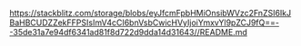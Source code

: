 https://stackblitz.com/storage/blobs/eyJfcmFpbHMiOnsibWVzc2FnZSI6IkJBaHBCUDZZekFFPSIsImV4cCI6bnVsbCwicHVyIjoiYmxvYl9pZCJ9fQ==--35de31a7e94df6341ad81f8d722d9dda14d31643//README.md